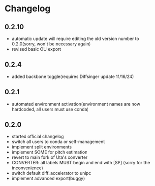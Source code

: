 # Changelog
## 0.2.10
- automatic update will require editing the old version number to 0.2.0(sorry, won't be necessary again)
- revised basic OU export
## 0.2.4
- added backbone toggle(requires Diffsinger update 11/16/24)
## 0.2.1
- automated environment activation(environment names are now hardcoded, all users must use conda)
## 0.2.0
- started official changelog
- switch all users to conda or self-management
- implement split environments
- implement SOME for pitch estimation
- revert to main fork of Uta's converter
- CONVERTER: all labels MUST begin and end with [SP] (sorry for the inconvenience)
- switch default diff_accelerator to unipc
- implement advanced export(buggy)
